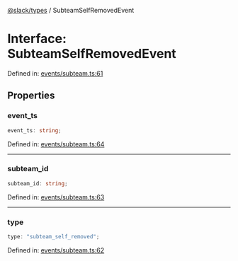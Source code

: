 [@slack/types](../index.md) / SubteamSelfRemovedEvent

# Interface: SubteamSelfRemovedEvent

Defined in: [events/subteam.ts:61](https://github.com/slackapi/node-slack-sdk/blob/main/packages/types/src/events/subteam.ts#L61)

## Properties

### event\_ts

```ts
event_ts: string;
```

Defined in: [events/subteam.ts:64](https://github.com/slackapi/node-slack-sdk/blob/main/packages/types/src/events/subteam.ts#L64)

***

### subteam\_id

```ts
subteam_id: string;
```

Defined in: [events/subteam.ts:63](https://github.com/slackapi/node-slack-sdk/blob/main/packages/types/src/events/subteam.ts#L63)

***

### type

```ts
type: "subteam_self_removed";
```

Defined in: [events/subteam.ts:62](https://github.com/slackapi/node-slack-sdk/blob/main/packages/types/src/events/subteam.ts#L62)
